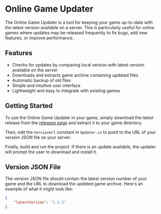 # Online Game Updater

The Online Game Updater is a tool for keeping your game up-to-date with the latest version available on a server. This is particularly useful for online games where updates may be released frequently to fix bugs, add new features, or improve performance.

## Features

- Checks for updates by comparing local version with latest version available on the server
- Downloads and extracts game archive containing updated files
- Automatic backup of old files
- Simple and intuitive user interface
- Lightweight and easy to integrate with existing games

## Getting Started

To use the Online Game Updater in your game, simply download the latest release from the [releases page](https://github.com/your-username/online-game-updater/releases) and extract it to your game directory.

Then, edit the `VersionUrl` constant in `Updater.cs` to point to the URL of your version JSON file on your server.

Finally, build and run the project. If there is an update available, the updater will prompt the user to download and install it.

## Version JSON File

The version JSON file should contain the latest version number of your game and the URL to download the updated game archive. Here's an example of what it might look like:

```json
{
    "latestVersion": "1.2.3"
}
